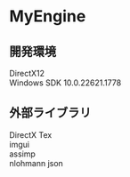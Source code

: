 # MyEngine 

## 開発環境
DirectX12  
Windows SDK 10.0.22621.1778
## 外部ライブラリ
DirectX Tex  
imgui  
assimp  
nlohmann json  